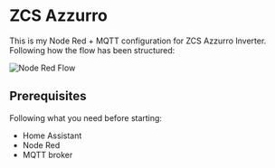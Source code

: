 # ZCS Azzurro

This is my Node Red + MQTT configuration for ZCS Azzurro Inverter. Following how the flow has been structured:

![Node Red Flow](images/node-red-schema.png)

## Prerequisites

Following what you need before starting:

- Home Assistant
- Node Red
- MQTT broker

